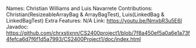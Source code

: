 Names: Christian Williams and Luis Navarrete
Contributions: Christian(ResizeableArrayBag & ArrayBagTest), Luis(LinkedBag & LinkedBagTest)
Extra Features: N/A
Link: https://youtu.be/NmxbR3u5E6I
Javadoc: https://github.com/chrxstixnn/CS2400project1/blob/7f8a450ef5a0a6e1a73f4fefca6d7f6f1d5a7993/CS2400Project1/doc/index.html
